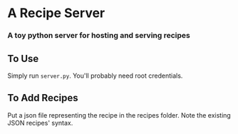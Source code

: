 # A Recipe Server
### A toy python server for hosting and serving recipes

## To Use

Simply run `server.py`. You'll probably need root credentials.

## To Add Recipes

Put a json file representing the recipe in the recipes folder. Note the existing JSON recipes' syntax.